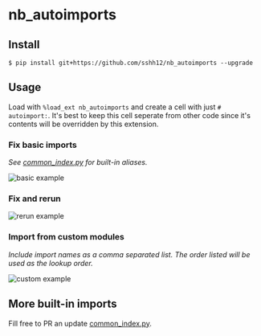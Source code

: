 # nb_autoimports

## Install

`$ pip install git+https://github.com/sshh12/nb_autoimports --upgrade`

## Usage

Load with `%load_ext nb_autoimports` and create a cell with just `# autoimport:`. It's best to keep this cell seperate from other code since it's contents will be overridden by this extension.

### Fix basic imports

_See [common_index.py](https://github.com/sshh12/nb_autoimports/blob/main/nb_autoimports/common_index.py) for built-in aliases._

![basic example](https://user-images.githubusercontent.com/6625384/120899493-a0c73000-c5f5-11eb-8888-7f7ecb3b8870.gif)

### Fix and rerun

![rerun example](https://user-images.githubusercontent.com/6625384/120899644-67db8b00-c5f6-11eb-9d23-1d65c93f13c8.gif)

### Import from custom modules

_Include import names as a comma separated list. The order listed will be used as the lookup order._

![custom example](https://user-images.githubusercontent.com/6625384/120899933-bb9aa400-c5f7-11eb-8aa5-6e5c6397e12c.gif)

## More built-in imports

Fill free to PR an update [common_index.py](https://github.com/sshh12/nb_autoimports/blob/main/nb_autoimports/common_index.py).
